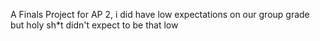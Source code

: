 A Finals Project for AP 2, i did have low expectations on our group grade but holy sh*t didn't expect to be that low
